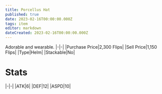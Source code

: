 ```yaml
---
title: Porcellus Hat
published: true
date: 2023-02-16T00:00:00.000Z
tags: item
editor: markdown
dateCreated: 2023-02-16T00:00:00.000Z
---
```


Adorable and wearable.
|-|-|
|Purchase Price|2,300 Flips|
|Sell Price|1,150 Flips|
|Type|Helm|
|Stackable|No|

# Stats
|-|-|
|ATK|6|
|DEF|12|
|ASPD|10|
